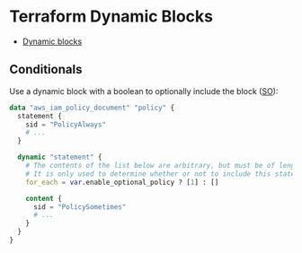 # Terraform Dynamic Blocks

* [Dynamic blocks](https://developer.hashicorp.com/terraform/language/expressions/dynamic-blocks)


## Conditionals

Use a dynamic block with a boolean to optionally include the block ([SO](https://stackoverflow.com/a/62032305/125246)):

```terraform
data "aws_iam_policy_document" "policy" {
  statement {
    sid = "PolicyAlways"
    # ...
  }

  dynamic "statement" {
    # The contents of the list below are arbitrary, but must be of length one. 
    # It is only used to determine whether or not to include this statement.
    for_each = var.enable_optional_policy ? [1] : []

    content {
      sid = "PolicySometimes"
      # ...
    }
  }
}
```
